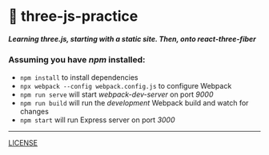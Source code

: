 # :beginner: three-js-practice

##### Learning three.js, starting with a static site. Then, onto *react-three-fiber*

### Assuming you have *npm* installed:

- `npm install` to install dependencies
- `npx webpack --config webpack.config.js` to configure Webpack
- `npm run serve` will start *webpack-dev-server* on port *9000*
- `npm run build` will run the *development* Webpack build and watch for changes
- `npm start` will run Express server on port *3000*



<hr />

[LICENSE](./LICENSE.md)